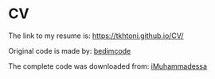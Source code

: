 # CV

The link to my resume is: https://tkhtoni.github.io/CV/

Original code is made by: [bedimcode](https://github.com/bedimcode/responsive-resume-cv-smith)

The complete code was downloaded from: [iMuhammadessa](https://github.com/iMuhammadessa/Responsive-resume)
